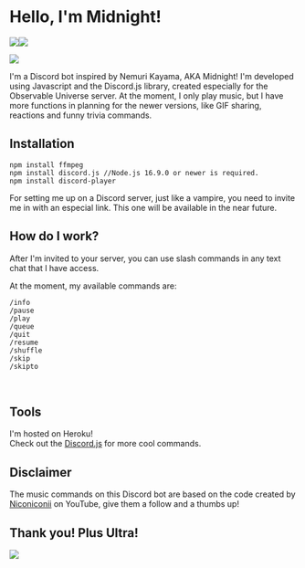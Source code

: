 # Hello, I'm Midnight!

![](https://img.shields.io/badge/Discord-7289DA?style=for-the-badge&logo=discord&logoColor=white)![](https://img.shields.io/badge/JavaScript-F7DF1E?style=for-the-badge&logo=javascript&logoColor=black)

![](https://pa1.narvii.com/7016/13cf3d198dec8854c803e417fc683baf73706b8br1-540-304_hq.gif)

I'm a Discord bot inspired by Nemuri Kayama, AKA Midnight! I'm developed using Javascript and the Discord.js library, created especially for the Observable Universe server. At the moment, I only play music, but I have more functions in planning for the newer versions, like GIF sharing, reactions and funny trivia commands.

## Installation

```
npm install ffmpeg
npm install discord.js //Node.js 16.9.0 or newer is required.
npm install discord-player
```

For setting me up on a Discord server, just like a vampire, you need to invite me in with an especial link. This one will be available in the near future.

## How do I work?

After I'm invited to your server, you can use slash commands in any text chat that I have access. 

At the moment, my available commands are:
<br>
```
/info 
/pause
/play
/queue
/quit
/resume
/shuffle
/skip
/skipto
```
<br>

## Tools

I'm hosted on Heroku!
<br>
Check out the [Discord.js](https://discord.js.org/#/) for more cool commands.

## Disclaimer

The music commands on this Discord bot are based on the code created by [Niconiconii](https://www.youtube.com/watch?v=fN29HIaoHLU&t=79s) on YouTube, give them a follow and a thumbs up!

## Thank you! Plus Ultra!
![](https://i.pinimg.com/originals/a8/ad/8a/a8ad8a7a6a8138adc2bfc6e4da4cf200.gif)
